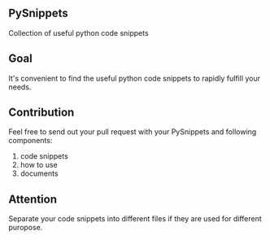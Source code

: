## PySnippets
Collection of useful python code snippets

## Goal
It's convenient to find the useful python code snippets to rapidly fulfill your needs.

## Contribution
Feel free to send out your pull request with your PySnippets and following components:  

  1. code snippets
  2. how to use 
  3. documents

## Attention
Separate your code snippets into different files if they are used for different puropose.





